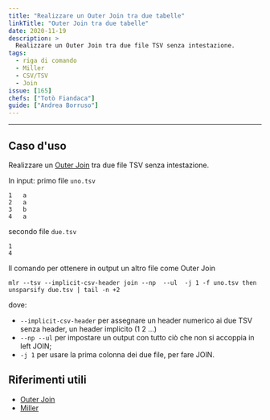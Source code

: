 ```yaml
---
title: "Realizzare un Outer Join tra due tabelle"
linkTitle: "Outer Join tra due tabelle"
date: 2020-11-19
description: >
  Realizzare un Outer Join tra due file TSV senza intestazione.
tags:
  - riga di comando
  - Miller
  - CSV/TSV
  - Join
issue: [165]
chefs: ["Totò Fiandaca"]
guide: ["Andrea Borruso"]
---
```


---

## Caso d'uso

Realizzare un [Outer Join](https://it.wikipedia.org/wiki/Join_(SQL)) tra due file TSV senza intestazione.

In input:  primo file `uno.tsv`
```
1	a
2	a
3	b
4	a
```
secondo file `due.tsv`
```
1
4
```

Il comando per ottenere in output un altro file come Outer Join
```
mlr --tsv --implicit-csv-header join --np  --ul  -j 1 -f uno.tsv then unsparsify due.tsv | tail -n +2
```

dove:


- `--implicit-csv-header` per assegnare un header numerico ai due TSV senza header, un header implicito (1 2 ...)
- `--np --ul` per impostare un output con tutto ciò che non si accoppia in left JOIN;
- `-j 1` per usare la prima colonna dei due file, per fare JOIN.


## Riferimenti utili

- [Outer Join](https://it.wikipedia.org/wiki/Join_(SQL))
- [Miller](https://github.com/johnkerl/miller)


